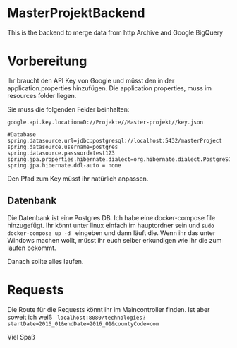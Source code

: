 # MasterProjektBackend
This is the backend to merge data from http Archive and Google BigQuery

# Vorbereitung
Ihr braucht den API Key von Google und müsst den in der application.properties hinzufügen. Die application properties, muss im resources folder liegen.

Sie muss die folgenden Felder beinhalten:
```#google API Key Location
google.api.key.location=D://Projekte//Master-projekt//key.json

#Database
spring.datasource.url=jdbc:postgresql://localhost:5432/masterProject
spring.datasource.username=postgres
spring.datasource.password=test123
spring.jpa.properties.hibernate.dialect=org.hibernate.dialect.PostgreSQL81Dialect
spring.jpa.hibernate.ddl-auto = none 
```

Den Pfad zum Key müsst ihr natürlich anpassen.

## Datenbank

Die Datenbank ist eine Postgres DB. Ich habe eine docker-compose file hinzugefügt. Ihr könnt unter linux einfach im hauptordner sein und ```sudo docker-compose up -d ``` eingeben und dann läuft die. Wenn ihr das unter Windows machen wollt, müsst ihr euch selber erkundigen wie ihr die zum laufen bekommt.

Danach sollte alles laufen.

# Requests

Die Route für die Requests könnt ihr im Maincontroller finden. Ist aber soweit ich weiß ``` localhost:8080/technologies?startDate=2016_01&endDate=2016_01&countyCode=com```

Viel Spaß

